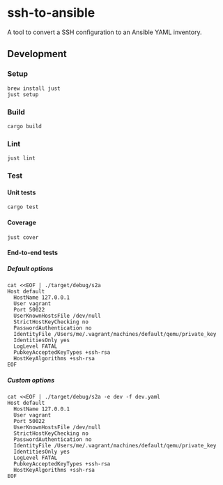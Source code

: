 # ssh-to-ansible

A tool to convert a SSH configuration to an Ansible YAML inventory.

## Development

### Setup

```console
brew install just
just setup
```

### Build

```console
cargo build
```

### Lint

```console
just lint
```

### Test

#### Unit tests

```console
cargo test
```

#### Coverage

```console
just cover
```

#### End-to-end tests

##### Default options

```console
cat <<EOF | ./target/debug/s2a
Host default
  HostName 127.0.0.1
  User vagrant
  Port 50022
  UserKnownHostsFile /dev/null
  StrictHostKeyChecking no
  PasswordAuthentication no
  IdentityFile /Users/me/.vagrant/machines/default/qemu/private_key
  IdentitiesOnly yes
  LogLevel FATAL
  PubkeyAcceptedKeyTypes +ssh-rsa
  HostKeyAlgorithms +ssh-rsa
EOF
```

##### Custom options

```console
cat <<EOF | ./target/debug/s2a -e dev -f dev.yaml
Host default
  HostName 127.0.0.1
  User vagrant
  Port 50022
  UserKnownHostsFile /dev/null
  StrictHostKeyChecking no
  PasswordAuthentication no
  IdentityFile /Users/me/.vagrant/machines/default/qemu/private_key
  IdentitiesOnly yes
  LogLevel FATAL
  PubkeyAcceptedKeyTypes +ssh-rsa
  HostKeyAlgorithms +ssh-rsa
EOF
```
